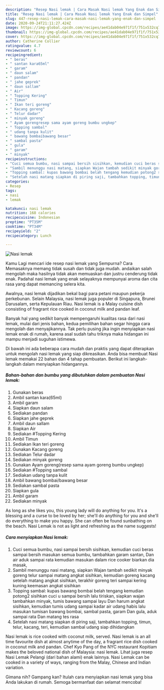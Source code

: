 ```yaml
---
description: "Resep Nasi lemak | Cara Masak Nasi lemak Yang Enak dan Simpel"
title: "Resep Nasi lemak | Cara Masak Nasi lemak Yang Enak dan Simpel"
slug: 447-resep-nasi-lemak-cara-masak-nasi-lemak-yang-enak-dan-simpel
date: 2020-09-24T21:11:27.424Z
image: https://img-global.cpcdn.com/recipes/ae41dab04e971f1f/751x532cq70/nasi-lemak-foto-resep-utama.jpg
thumbnail: https://img-global.cpcdn.com/recipes/ae41dab04e971f1f/751x532cq70/nasi-lemak-foto-resep-utama.jpg
cover: https://img-global.cpcdn.com/recipes/ae41dab04e971f1f/751x532cq70/nasi-lemak-foto-resep-utama.jpg
author: Catherine Collier
ratingvalue: 4.7
reviewcount: 6
recipeingredient:
- " beras"
- " santan kara65ml"
- " garam"
- " daun salam"
- " pandan"
- " jahe geprek"
- " daun sallam"
- " Air"
- " Topping Kering"
- " Timun"
- " Ikan teri goreng"
- " Kacang goreng"
- " Telur dadar"
- " minyak goreng"
- " Ayam gorengresep sama ayam goreng bumbu ungkep"
- " Topping sambal"
- " udang tanpa kulit"
- " bawang bombaibawang besar"
- " sambal pasta"
- " gula"
- " garam"
- " minyak"
recipeinstructions:
- "Cuci semua bumbu, nasi sampai bersih sisihkan, kemudian cuci beras sampai bersih masukan semua bumbu, tambahkan garam santan, Dan air aduk sampai rata kemudian masukan dalam rice cooker biarkan dia masak,"
- "Sambil menunggu nasi matang, siapkan Wajan tambah sedikit minyak goreng telur sampai matang angkat sisihkan, kemudian goreng kacang setelah matang angkat sisihkan, terakhir goreng teri sampai kering kuning keemasan angkat sisihkan"
- "Topping sambal: kupas bawang bombai belah tengang kemudian potong2 sisihkan cuci u sampai bersih lalu tiriskan, siapkan wajan tambahkan minyak, tumis bawang sampai layu Dan harum angkat sisihkan, kemudian tumis udang sampai kadar air udang habis lalu masukan tumisan bawang bombai, sambal pasta, garam Dan gula, aduk sampai rata Dan matang tes rasa"
- "Setelah nasi matang siapkan di piring saji, tambahkan topping, timun, telur, kacang, teri, kemudian sambal udang siap dihidangkan"
categories:
- Resep
tags:
- nasi
- lemak

katakunci: nasi lemak 
nutrition: 168 calories
recipecuisine: Indonesian
preptime: "PT35M"
cooktime: "PT34M"
recipeyield: "2"
recipecategory: Lunch

---
```



![Nasi lemak](https://img-global.cpcdn.com/recipes/ae41dab04e971f1f/751x532cq70/nasi-lemak-foto-resep-utama.jpg)

Kamu Lagi mencari ide resep nasi lemak yang Sempurna? Cara Memasaknya memang tidak susah dan tidak juga mudah. andaikan salah mengolah maka hasilnya tidak akan memuaskan dan justru cenderung tidak enak. Padahal nasi lemak yang enak selayaknya mempunyai aroma dan cita rasa yang dapat memancing selera kita.

Awalnya, nasi lemak dijadikan bekal bagi para petani maupun pekerja perkebunan. Selain Malaysia, nasi lemak juga populer di Singapura, Brunei Darusalam, serta Kepulauan Riau. Nasi lemak is a Malay cuisine dish consisting of fragrant rice cooked in coconut milk and pandan leaf.

Banyak hal yang sedikit banyak mempengaruhi kualitas rasa dari nasi lemak, mulai dari jenis bahan, kedua pemilihan bahan segar hingga cara mengolah dan menyajikannya. Tak perlu pusing jika ingin menyiapkan nasi lemak enak di rumah, karena asal sudah tahu triknya maka hidangan ini mampu menjadi suguhan istimewa.


Di bawah ini ada beberapa cara mudah dan praktis yang dapat diterapkan untuk mengolah nasi lemak yang siap dikreasikan. Anda bisa membuat Nasi lemak memakai 22 bahan dan 4 tahap pembuatan. Berikut ini langkah-langkah dalam menyiapkan hidangannya.

<!--inarticleads1-->

##### Bahan-bahan dan bumbu yang dibutuhkan dalam pembuatan Nasi lemak:

1. Gunakan  beras
1. Ambil  santan kara(65ml)
1. Ambil  garam
1. Siapkan  daun salam
1. Sediakan  pandan
1. Siapkan  jahe geprek
1. Ambil  daun sallam
1. Siapkan  Air
1. Sediakan  #Topping Kering
1. Ambil  Timun
1. Sediakan  Ikan teri goreng
1. Gunakan  Kacang goreng
1. Sediakan  Telur dadar
1. Sediakan  minyak goreng
1. Gunakan  Ayam goreng(resep sama ayam goreng bumbu ungkep)
1. Sediakan  #Topping sambal
1. Sediakan  udang tanpa kulit
1. Ambil  bawang bombai/bawang besar
1. Sediakan  sambal pasta
1. Siapkan  gula
1. Ambil  garam
1. Sediakan  minyak


As long as she likes you, this young lady will do anything for you. It&#39;s a blessing and a curse to be loved by her; she&#39;ll do anything for you and she&#39;ll do everything to make you happy. She can often be found sunbathing on the beach. Nasi Lemak is not as light and refreshing as the name suggests! 

<!--inarticleads2-->

##### Cara menyiapkan Nasi lemak:

1. Cuci semua bumbu, nasi sampai bersih sisihkan, kemudian cuci beras sampai bersih masukan semua bumbu, tambahkan garam santan, Dan air aduk sampai rata kemudian masukan dalam rice cooker biarkan dia masak,
1. Sambil menunggu nasi matang, siapkan Wajan tambah sedikit minyak goreng telur sampai matang angkat sisihkan, kemudian goreng kacang setelah matang angkat sisihkan, terakhir goreng teri sampai kering kuning keemasan angkat sisihkan
1. Topping sambal: kupas bawang bombai belah tengang kemudian potong2 sisihkan cuci u sampai bersih lalu tiriskan, siapkan wajan tambahkan minyak, tumis bawang sampai layu Dan harum angkat sisihkan, kemudian tumis udang sampai kadar air udang habis lalu masukan tumisan bawang bombai, sambal pasta, garam Dan gula, aduk sampai rata Dan matang tes rasa
1. Setelah nasi matang siapkan di piring saji, tambahkan topping, timun, telur, kacang, teri, kemudian sambal udang siap dihidangkan


Nasi lemak is rice cooked with coconut milk, served. Nasi lemak is an all time favourite dish at almost anytime of the day, a fragrant rice dish cooked in coconut milk and pandan. Chef Kyo Pang of the NYC restaurant Kopitiam makes the beloved national dish of Malaysia: nasi lemak. Lihat juga resep Nasi Lemak Pelangi (dari bahan alami) enak lainnya. Nasi Lemak can be cooked in a variety of ways, ranging from the Malay, Chinese and Indian variation. 

Gimana nih? Gampang kan? Itulah cara menyiapkan nasi lemak yang bisa Anda lakukan di rumah. Semoga bermanfaat dan selamat mencoba!
